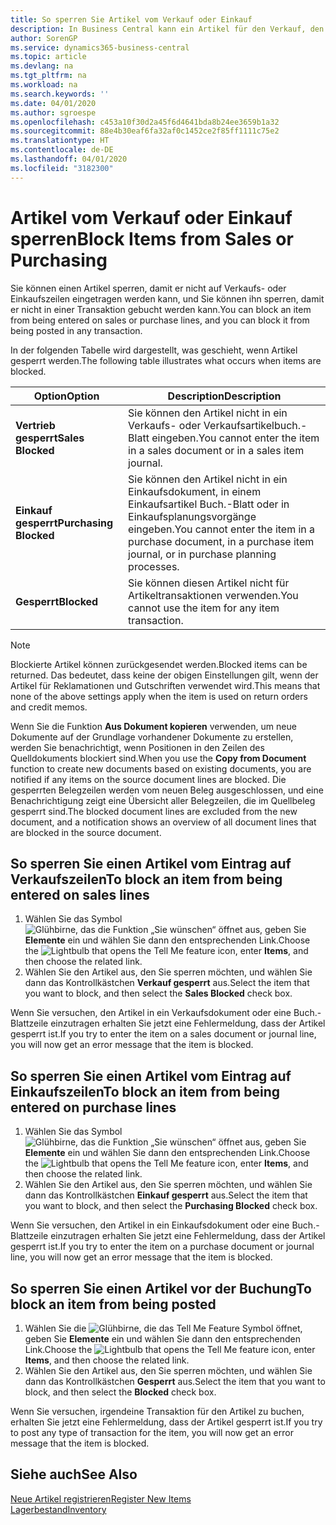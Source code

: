 ```yaml
---
title: So sperren Sie Artikel vom Verkauf oder Einkauf
description: In Business Central kann ein Artikel für den Verkauf, den Einkauf oder alle Zwecke gesperrt werden.
author: SorenGP
ms.service: dynamics365-business-central
ms.topic: article
ms.devlang: na
ms.tgt_pltfrm: na
ms.workload: na
ms.search.keywords: ''
ms.date: 04/01/2020
ms.author: sgroespe
ms.openlocfilehash: c453a10f30d2a45f6d4641bda8b24ee3659b1a32
ms.sourcegitcommit: 88e4b30eaf6fa32af0c1452ce2f85ff1111c75e2
ms.translationtype: HT
ms.contentlocale: de-DE
ms.lasthandoff: 04/01/2020
ms.locfileid: "3182300"
---
```

# <a name="block-items-from-sales-or-purchasing"></a><span data-ttu-id="4a52e-103">Artikel vom Verkauf oder Einkauf sperren</span><span class="sxs-lookup"><span data-stu-id="4a52e-103">Block Items from Sales or Purchasing</span></span>
<span data-ttu-id="4a52e-104">Sie können einen Artikel sperren, damit er nicht auf Verkaufs- oder Einkaufszeilen eingetragen werden kann, und Sie können ihn sperren, damit er nicht in einer Transaktion gebucht werden kann.</span><span class="sxs-lookup"><span data-stu-id="4a52e-104">You can block an item from being entered on sales or purchase lines, and you can block it from being posted in any transaction.</span></span>  

<span data-ttu-id="4a52e-105">In der folgenden Tabelle wird dargestellt, was geschieht, wenn Artikel gesperrt werden.</span><span class="sxs-lookup"><span data-stu-id="4a52e-105">The following table illustrates what occurs when items are blocked.</span></span>  

|<span data-ttu-id="4a52e-106">Option</span><span class="sxs-lookup"><span data-stu-id="4a52e-106">Option</span></span>|<span data-ttu-id="4a52e-107">Description</span><span class="sxs-lookup"><span data-stu-id="4a52e-107">Description</span></span>|  
|--------------------|------------|  
|<span data-ttu-id="4a52e-108">**Vertrieb gesperrt**</span><span class="sxs-lookup"><span data-stu-id="4a52e-108">**Sales Blocked**</span></span>|<span data-ttu-id="4a52e-109">Sie können den Artikel nicht in ein Verkaufs- oder Verkaufsartikelbuch.-Blatt eingeben.</span><span class="sxs-lookup"><span data-stu-id="4a52e-109">You cannot enter the item in a sales document or in a sales item journal.</span></span>|  
|<span data-ttu-id="4a52e-110">**Einkauf gesperrt**</span><span class="sxs-lookup"><span data-stu-id="4a52e-110">**Purchasing Blocked**</span></span>|<span data-ttu-id="4a52e-111">Sie können den Artikel nicht in ein Einkaufsdokument, in einem Einkaufsartikel Buch.-Blatt oder in Einkaufsplanungsvorgänge eingeben.</span><span class="sxs-lookup"><span data-stu-id="4a52e-111">You cannot enter the item in a purchase document, in a purchase item journal, or in purchase planning processes.</span></span>|  
|<span data-ttu-id="4a52e-112">**Gesperrt**</span><span class="sxs-lookup"><span data-stu-id="4a52e-112">**Blocked**</span></span>|<span data-ttu-id="4a52e-113">Sie können diesen Artikel nicht für Artikeltransaktionen verwenden.</span><span class="sxs-lookup"><span data-stu-id="4a52e-113">You cannot use the item for any item transaction.</span></span>|  

> [!NOTE]
> <span data-ttu-id="4a52e-114">Blockierte Artikel können zurückgesendet werden.</span><span class="sxs-lookup"><span data-stu-id="4a52e-114">Blocked items can be returned.</span></span> <span data-ttu-id="4a52e-115">Das bedeutet, dass keine der obigen Einstellungen gilt, wenn der Artikel für Reklamationen und Gutschriften verwendet wird.</span><span class="sxs-lookup"><span data-stu-id="4a52e-115">This means that none of the above settings apply when the item is used on return orders and credit memos.</span></span>

<span data-ttu-id="4a52e-116">Wenn Sie die Funktion **Aus Dokument kopieren** verwenden, um neue Dokumente auf der Grundlage vorhandener Dokumente zu erstellen, werden Sie benachrichtigt, wenn Positionen in den Zeilen des Quelldokuments blockiert sind.</span><span class="sxs-lookup"><span data-stu-id="4a52e-116">When you use the **Copy from Document** function to create new documents based on existing documents, you are notified if any items on the source document lines are blocked.</span></span> <span data-ttu-id="4a52e-117">Die gesperrten Belegzeilen werden vom neuen Beleg ausgeschlossen, und eine Benachrichtigung zeigt eine Übersicht aller Belegzeilen, die im Quellbeleg gesperrt sind.</span><span class="sxs-lookup"><span data-stu-id="4a52e-117">The blocked document lines are excluded from the new document, and a notification shows an overview of all document lines that are blocked in the source document.</span></span>

## <a name="to-block-an-item-from-being-entered-on-sales-lines"></a><span data-ttu-id="4a52e-118">So sperren Sie einen Artikel vom Eintrag auf Verkaufszeilen</span><span class="sxs-lookup"><span data-stu-id="4a52e-118">To block an item from being entered on sales lines</span></span>  

1.  <span data-ttu-id="4a52e-119">Wählen Sie das Symbol ![Glühbirne, das die Funktion „Sie wünschen“ öffnet](media/ui-search/search_small.png "Was möchten Sie tun?") aus, geben Sie **Elemente** ein und wählen Sie dann den entsprechenden Link.</span><span class="sxs-lookup"><span data-stu-id="4a52e-119">Choose the ![Lightbulb that opens the Tell Me feature](media/ui-search/search_small.png "Tell me what you want to do") icon, enter **Items**, and then choose the related link.</span></span>  
2.  <span data-ttu-id="4a52e-120">Wählen Sie den Artikel aus, den Sie sperren möchten, und wählen Sie dann das Kontrollkästchen **Verkauf gesperrt** aus.</span><span class="sxs-lookup"><span data-stu-id="4a52e-120">Select the item that you want to block, and then select the **Sales Blocked** check box.</span></span>  

<span data-ttu-id="4a52e-121">Wenn Sie versuchen, den Artikel in ein Verkaufsdokument oder eine Buch.-Blattzeile einzutragen erhalten Sie jetzt eine Fehlermeldung, dass der Artikel gesperrt ist.</span><span class="sxs-lookup"><span data-stu-id="4a52e-121">If you try to enter the item on a sales document or journal line, you will now get an error message that the item is blocked.</span></span>

## <a name="to-block-an-item-from-being-entered-on-purchase-lines"></a><span data-ttu-id="4a52e-122">So sperren Sie einen Artikel vom Eintrag auf Einkaufszeilen</span><span class="sxs-lookup"><span data-stu-id="4a52e-122">To block an item from being entered on purchase lines</span></span>  

1.  <span data-ttu-id="4a52e-123">Wählen Sie das Symbol ![Glühbirne, das die Funktion „Sie wünschen“ öffnet](media/ui-search/search_small.png "Was möchten Sie tun?") aus, geben Sie **Elemente** ein und wählen Sie dann den entsprechenden Link.</span><span class="sxs-lookup"><span data-stu-id="4a52e-123">Choose the ![Lightbulb that opens the Tell Me feature](media/ui-search/search_small.png "Tell me what you want to do") icon, enter **Items**, and then choose the related link.</span></span>  
2.  <span data-ttu-id="4a52e-124">Wählen Sie den Artikel aus, den Sie sperren möchten, und wählen Sie dann das Kontrollkästchen **Einkauf gesperrt** aus.</span><span class="sxs-lookup"><span data-stu-id="4a52e-124">Select the item that you want to block, and then select the **Purchasing Blocked** check box.</span></span>  

<span data-ttu-id="4a52e-125">Wenn Sie versuchen, den Artikel in ein Einkaufsdokument oder eine Buch.-Blattzeile einzutragen erhalten Sie jetzt eine Fehlermeldung, dass der Artikel gesperrt ist.</span><span class="sxs-lookup"><span data-stu-id="4a52e-125">If you try to enter the item on a purchase document or journal line, you will now get an error message that the item is blocked.</span></span>

## <a name="to-block-an-item-from-being-posted"></a><span data-ttu-id="4a52e-126">So sperren Sie einen Artikel vor der Buchung</span><span class="sxs-lookup"><span data-stu-id="4a52e-126">To block an item from being posted</span></span>
1. <span data-ttu-id="4a52e-127">Wählen Sie die ![Glühbirne, die das Tell Me Feature](media/ui-search/search_small.png "Was möchten Sie tun?") Symbol öffnet, geben Sie **Elemente** ein und wählen Sie dann den entsprechenden Link.</span><span class="sxs-lookup"><span data-stu-id="4a52e-127">Choose the ![Lightbulb that opens the Tell Me feature](media/ui-search/search_small.png "Tell me what you want to do") icon, enter **Items**, and then choose the related link.</span></span>
2. <span data-ttu-id="4a52e-128">Wählen Sie den Artikel aus, den Sie sperren möchten, und wählen Sie dann das Kontrollkästchen **Gesperrt** aus.</span><span class="sxs-lookup"><span data-stu-id="4a52e-128">Select the item that you want to block, and then select the **Blocked** check box.</span></span>

<span data-ttu-id="4a52e-129">Wenn Sie versuchen, irgendeine Transaktion für den Artikel zu buchen, erhalten Sie jetzt eine Fehlermeldung, dass der Artikel gesperrt ist.</span><span class="sxs-lookup"><span data-stu-id="4a52e-129">If you try to post any type of transaction for the item, you will now get an error message that the item is blocked.</span></span>

## <a name="see-also"></a><span data-ttu-id="4a52e-130">Siehe auch</span><span class="sxs-lookup"><span data-stu-id="4a52e-130">See Also</span></span>  
[<span data-ttu-id="4a52e-131">Neue Artikel registrieren</span><span class="sxs-lookup"><span data-stu-id="4a52e-131">Register New Items</span></span>](inventory-how-register-new-items.md)  
[<span data-ttu-id="4a52e-132">Lagerbestand</span><span class="sxs-lookup"><span data-stu-id="4a52e-132">Inventory</span></span>](inventory-manage-inventory.md)  
